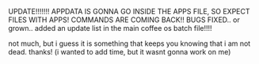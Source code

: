UPDATE!!!!!!!
APPDATA IS GONNA GO INSIDE THE APPS FILE, SO EXPECT FILES WITH APPS!
COMMANDS ARE COMING BACK!!
BUGS FIXED.. or grown..
added an update list in the main coffee os batch file!!!!

not much, but i guess it is something that keeps you knowing that i am not dead.
thanks!
(i wanted to add time, but it wasnt gonna work on me)
